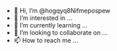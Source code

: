 - 👋 Hi, I’m @hogqyq8Nifmepospew
- 👀 I’m interested in ...
- 🌱 I’m currently learning ...
- 💞️ I’m looking to collaborate on ...
- 📫 How to reach me ...

<!---
hogqyq8Nifmepospew/hogqyq8Nifmepospew is a ✨ special ✨ repository because its `README.md` (this file) appears on your GitHub profile.
You can click the Preview link to take a look at your changes.
--->
